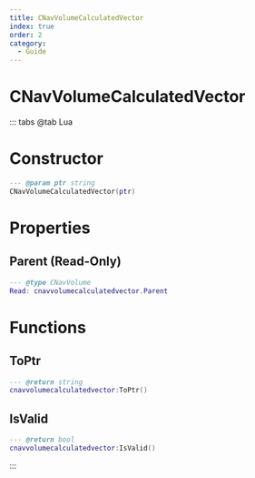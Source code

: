 ```yaml
---
title: CNavVolumeCalculatedVector
index: true
order: 2
category:
  - Guide
---
```


# CNavVolumeCalculatedVector

::: tabs
@tab Lua
# Constructor
```lua
--- @param ptr string
CNavVolumeCalculatedVector(ptr)
```
# Properties
## Parent (Read-Only)
```lua
--- @type CNavVolume
Read: cnavvolumecalculatedvector.Parent
```
# Functions
## ToPtr
```lua
--- @return string
cnavvolumecalculatedvector:ToPtr()
```
## IsValid
```lua
--- @return bool
cnavvolumecalculatedvector:IsValid()
```

:::